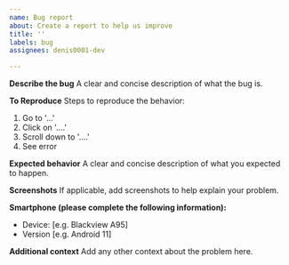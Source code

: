 ```yaml
---
name: Bug report
about: Create a report to help us improve
title: ''
labels: bug
assignees: denis0001-dev

---
```


**Describe the bug**
A clear and concise description of what the bug is.

**To Reproduce**
Steps to reproduce the behavior:
1. Go to '...'
2. Click on '....'
3. Scroll down to '....'
4. See error

**Expected behavior**
A clear and concise description of what you expected to happen.

**Screenshots**
If applicable, add screenshots to help explain your problem.

**Smartphone (please complete the following information):**
 - Device: [e.g. Blackview A95]
 - Version [e.g. Android 11]

**Additional context**
Add any other context about the problem here.
